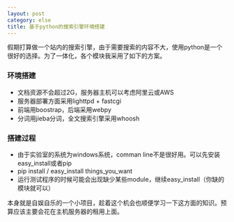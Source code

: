 ```yaml
---
layout: post
category: else
title: 基于python的搜索引擎环境搭建
---
```


假期打算做一个站内的搜索引擎，由于需要搜索的内容不大，使用python是一个很好的选择。为了一体化，各个模块我采用了如下的方案。

### 环境搭建

* 文档资源不会超过2G，服务器主机可以考虑阿里云或AWS
* 服务器部署方面采用lighttpd + fastcgi
* 前端用boostrap，后端采用webpy
* 分词用jieba分词，全文搜索引擎采用whoosh

### 搭建过程

* 由于实验室的系统为windows系统，comman line不是很好用。可以先安装easy_install或者pip
* pip install / easy_install things_you_want
* 运行测试程序的时候可能会出现缺少某些module，继续easy_install（你缺的模块就可以）

本身就是自娱自乐的一个小项目，趁着这个机会也顺便学习一下这方面的知识。预算应该主要会花在主机服务器的租用上面。